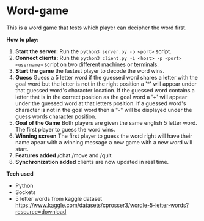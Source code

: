 # Word-game
This is a word game that tests which player can decipher the word first.

**How to play:**
1. **Start the server:** Run the `python3 server.py -p <port>` script. 
2. **Connect clients:** Run the `python3 client.py -i <host> -p <port> <username>` script on two different machines or terminals.
3. **Start the game** the fastest player to decode the word wins.
4. **Guess** Guess a 5 letter word if the guessed word shares a letter with the goal word  but the letter is not in the right position a '*' will appear under that guessed word's character location. If the guessed word contains a letter that is in the correct position as the goal word a '+' will appear under the guessed word at that letters position. If a guessed word's character is not in the goal word then a "-" will be displayed under the guess words character position.
5. **Goal of the Game** Both players are given the same english 5 letter word. The first player to guess the word wins.
6. **Winning screen** The first player to guess the word right will have their name apear with a winning message a new game with a new word will start.
7. **Features added** /chat /move and /quit
8.  **Synchronization added** clients are now updated in real time.

**Tech used**
* Python
* Sockets
* 5 letter words from kaggle dataset https://www.kaggle.com/datasets/cprosser3/wordle-5-letter-words?resource=download
